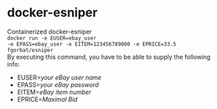 # docker-esniper<br>
Containerized docker-esniper<br>
<code>docker run -e EUSER=ebay_user -e EPASS=ebay_user -e EITEM=123456789000 -e EPRICE=33.5 fgorbat/esniper</code><br>
By executing this command, you have to be able to supply the following info:
* EUSER=<i>your eBay user name</i>
* EPASS=<i>your eBay password</i>
* EITEM=<i>eBay item number</i>
* EPRICE=<i>Maximal Bid</i>
